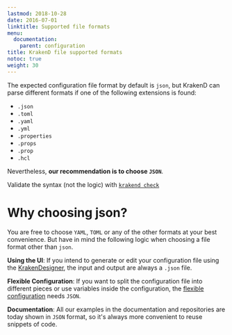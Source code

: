 ```yaml
---
lastmod: 2018-10-28
date: 2016-07-01
linktitle: Supported file formats
menu:
  documentation:
    parent: configuration
title: KrakenD file supported formats
notoc: true
weight: 30
---
```


The expected configuration file format by default is `json`, but KrakenD can parse different formats if one of the following extensions is found:

- `.json`
- `.toml`
- `.yaml`
- `.yml`
- `.properties`
- `.props`
- `.prop`
- `.hcl`

Nevertheless, **our recommendation is to choose `JSON`**.

Validate the syntax (not the logic) with [`krakend check`](/docs/commands/check/)

# Why choosing json?
You are free to choose `YAML`, `TOML` or any of the other formats at your best convenience. But have in mind the following logic when choosing a file format other than `json`.

**Using the UI**: If you intend to generate or edit your configuration file using the [KrakenDesigner](https://designer.krakend.io), the input and output are always a `.json` file.

**Flexible Configuration**: If you want to split the configuration file into different pieces or use variables inside the configuration, the [flexible configuration](/docs/configuration/flexible-config/) needs `JSON`.

**Documentation**: All our examples in the documentation and repositories are today shown in `JSON` format, so it's always more convenient to reuse snippets of code.
